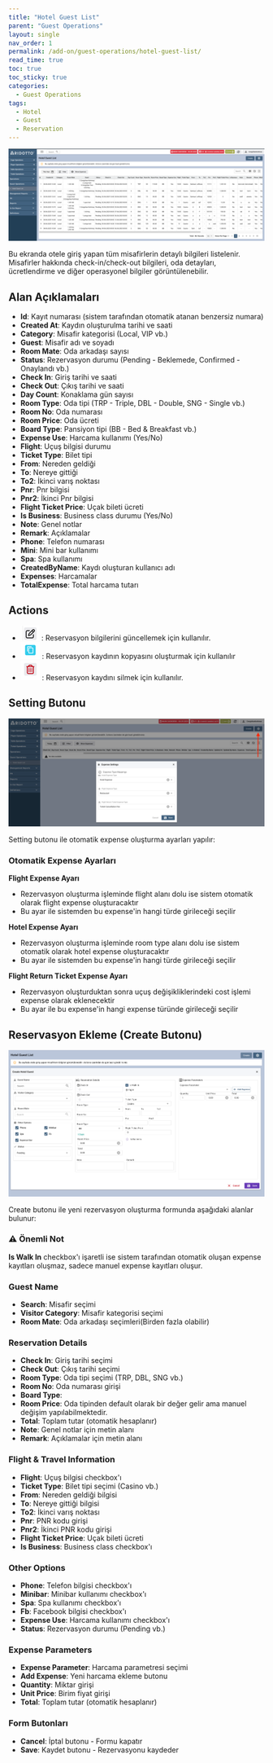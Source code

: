 ```yaml
---
title: "Hotel Guest List"
parent: "Guest Operations"
layout: single
nav_order: 1
permalink: /add-on/guest-operations/hotel-guest-list/
read_time: true
toc: true
toc_sticky: true
categories:
  - Guest Operations
tags:
  - Hotel
  - Guest
  - Reservation
---
```


![img.png](img.png)

Bu ekranda otele giriş yapan tüm misafirlerin detaylı bilgileri listelenir. Misafirler hakkında check-in/check-out bilgileri, oda detayları, ücretlendirme ve diğer operasyonel bilgiler görüntülenebilir.

## Alan Açıklamaları

- **Id**: Kayıt numarası (sistem tarafından otomatik atanan benzersiz numara)
- **Created At**: Kaydın oluşturulma tarihi ve saati
- **Category**: Misafir kategorisi (Local, VIP vb.)
- **Guest**: Misafir adı ve soyadı
- **Room Mate**: Oda arkadaşı sayısı
- **Status**: Rezervasyon durumu (Pending - Beklemede, Confirmed - Onaylandı vb.)
- **Check In**: Giriş tarihi ve saati
- **Check Out**: Çıkış tarihi ve saati
- **Day Count**: Konaklama gün sayısı
- **Room Type**: Oda tipi (TRP - Triple, DBL - Double, SNG - Single vb.)
- **Room No**: Oda numarası
- **Room Price**: Oda ücreti
- **Board Type**: Pansiyon tipi (BB - Bed & Breakfast vb.)
- **Expense Use**: Harcama kullanımı (Yes/No)
- **Flight**: Uçuş bilgisi durumu
- **Ticket Type**: Bilet tipi
- **From**: Nereden geldiği
- **To**: Nereye gittiği
- **To2**: İkinci varış noktası
- **Pnr**: Pnr bilgisi
- **Pnr2**: İkinci Pnr bilgisi
- **Flight Ticket Price**: Uçak bileti ücreti
- **Is Business**: Business class durumu (Yes/No)
- **Note**: Genel notlar
- **Remark**: Açıklamalar
- **Phone**: Telefon numarası
- **Mini**: Mini bar kullanımı
- **Spa**: Spa kullanımı
- **CreatedByName**: Kaydı oluşturan kullanıcı adı
- **Expenses**: Harcamalar
- **TotalExpense**: Total harcama tutarı

## Actions

- ![img_1.png](img_1.png) : Reservasyon bilgilerini güncellemek için kullanılır.
- ![img_3.png](img_3.png) : Reservasyon kaydının kopyasını oluşturmak için kullanılır
- ![img_4.png](img_4.png) : Reservasyon kaydını silmek için kullanılır.

## Setting Butonu
![img_5.png](img_5.png)

Setting butonu ile otomatik expense oluşturma ayarları yapılır:

### Otomatik Expense Ayarları

**Flight Expense Ayarı**
- Rezervasyon oluşturma işleminde flight alanı dolu ise sistem otomatik olarak flight expense oluşturacaktır
- Bu ayar ile sistemden bu expense'in hangi türde girileceği seçilir

**Hotel Expense Ayarı**
- Rezervasyon oluşturma işleminde room type alanı dolu ise sistem otomatik olarak hotel expense oluşturacaktır
- Bu ayar ile sistemden bu expense'in hangi türde girileceği seçilir

**Flight Return Ticket Expense Ayarı**
- Rezervasyon oluşturduktan sonra uçuş değişikliklerindeki cost işlemi expense olarak eklenecektir
- Bu ayar ile bu expense'in hangi expense türünde girileceği seçilir

## Reservasyon Ekleme (Create Butonu)
![img_6.png](img_6.png)

Create butonu ile yeni rezervasyon oluşturma formunda aşağıdaki alanlar bulunur:

### ⚠️ Önemli Not
**Is Walk In** checkbox'ı işaretli ise sistem tarafından otomatik oluşan expense kayıtları oluşmaz, sadece manuel expense kayıtları oluşur.

### Guest Name
- **Search**: Misafir seçimi
- **Visitor Category**: Misafir kategorisi seçimi 
- **Room Mate**: Oda arkadaşı seçimleri(Birden fazla olabilir)

### Reservation Details
- **Check In**: Giriş tarihi seçimi 
- **Check Out**: Çıkış tarihi seçimi 
- **Room Type**: Oda tipi seçimi (TRP, DBL, SNG vb.)
- **Room No**: Oda numarası girişi
- **Board Type**: 
- **Room Price**: Oda tipinden default olarak bir değer gelir ama manuel değişim yapılabilmektedir.
- **Total**: Toplam tutar (otomatik hesaplanır)
- **Note**: Genel notlar için metin alanı
- **Remark**: Açıklamalar için metin alanı

### Flight & Travel Information
- **Flight**: Uçuş bilgisi checkbox'ı
- **Ticket Type**: Bilet tipi seçimi (Casino vb.)
- **From**: Nereden geldiği bilgisi
- **To**: Nereye gittiği bilgisi
- **To2**: İkinci varış noktası
- **Pnr**: PNR kodu girişi
- **Pnr2**: İkinci PNR kodu girişi
- **Flight Ticket Price**: Uçak bileti ücreti
- **Is Business**: Business class checkbox'ı

### Other Options
- **Phone**: Telefon bilgisi checkbox'ı
- **Minibar**: Minibar kullanımı checkbox'ı
- **Spa**: Spa kullanımı checkbox'ı
- **Fb**: Facebook bilgisi checkbox'ı
- **Expense Use**: Harcama kullanımı checkbox'ı
- **Status**: Rezervasyon durumu (Pending vb.)

### Expense Parameters
- **Expense Parameter**: Harcama parametresi seçimi
- **Add Expense**: Yeni harcama ekleme butonu
- **Quantity**: Miktar girişi
- **Unit Price**: Birim fiyat girişi
- **Total**: Toplam tutar (otomatik hesaplanır)

### Form Butonları
- **Cancel**: İptal butonu - Formu kapatır
- **Save**: Kaydet butonu - Rezervasyonu kaydeder




